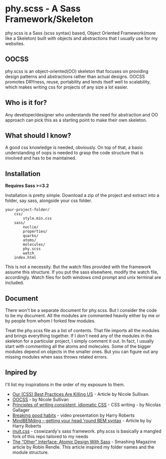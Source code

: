 # phy.scss - A Sass Framework/Skeleton

phy.scss is a Sass (scss syntax) based, Object Oriented Framework(more like a Skeleton) built with objects and abstractions that I usually use for my websites.

## OOCSS

phy.scss is an object-oriented(OO) skeleton that focuses on providing design patterns and abstractions rather than actual designs. OOCSS promotes DRYness, reuse, portability and lends itself well to scalability, which makes writing css for projects of any size a lot easier.

## Who is it for?

Any developer/designer who understands the need for abstraction and OO approach can pick this as a starting point to make their own skeleton.

## What should I know?

A good css knowledge is needed, obviously. On top of that, a basic understanding of oops is needed to grasp the code structure that is involved and has to be maintained.

## Installation

**Requires Sass >=3.2**

Installation is pretty simple. Download a zip of the project and extract into a folder, say sass, alongside your css folder. 

    your-project-folder/
        css/
        	style.min.css
        sass/
        	nuclie/
        	properties/
        	quarks/
            atoms/
            molecules/
            phy.scss
            watch
        index.html
        
This is not a necessity. But the watch files provided with the framework assume this structure. If you put the sass elsewhere, modify the watch file, accordingly. Watch files for both windows cmd prompt and unix terminal are included.


## Document

There won't be a separate document for phy.scss. But I consider the code to be my document. All the modules are commented heavily either by me or by people from whom I forked few modules.

Treat the phy.scss file as a list of contents. That file imports all the modules and brings everything together. If I don't need any of the modules in the skeleton for a particular project, I simply comment it out. In fact, I usually start with commenting all the atoms and molecules. Some of the bigger modules depend on objects in the smaller ones. But you can figure out any missing modules when sass throws related errors.


## Inpired by

I'll list my inspirations in the order of my exposure to them.

* [Our (CSS) Best Practices Are Killing US](http://www.stubbornella.org/content/2011/04/28/our-best-practices-are-killing-us/) - Article by Nicole Sullivan.
* [OOCSS](http://oocss.org/) - by Nicole Sullivan
* [Principles of writing consistent, idiomatic CSS](https://github.com/necolas/idiomatic-css) - CSS writing - by Nicolas Gallager
* [Breaking good habits](http://csswizardry.com/2012/07/video-breaking-good-habits-front-trends-2012/) - video presentation by Harry Roberts
* [MindBEMding – getting your head ’round BEM syntax](http://csswizardry.com/2013/01/mindbemding-getting-your-head-round-bem-syntax/) - Article by by Harry Roberts
* [inuit.css](https://github.com/csswizardry/inuit.css) - csswizardy's sass framework. phy.scss is basically a mangled fork of this repo tailored to my needs
* [The “Other” Interface: Atomic Design With Sass](http://coding.smashingmagazine.com/2013/08/02/other-interface-atomic-design-sass/) - Smashing Magazine article by Robin Rendle. This article inspired my folder names and the module structure.

